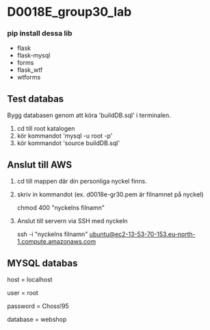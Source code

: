 # D0018E_group30_lab
### pip install dessa lib ###
- flask
- flask-mysql
- forms
- flask_wtf
- wtforms


## Test databas
Bygg databasen genom att köra 'buildDB.sql' i terminalen.

1. cd till root katalogen
2. kör kommandot 'mysql -u root -p'
3. kör kommandot 'source buildDB.sql'


## Anslut till AWS ##
1. cd till mappen där din personliga nyckel finns.

2. skriv in kommandot (ex. d0018e-gr30.pem är filnamnet på nyckel)

    chmod 400 "nyckelns filnamn"

3. Anslut till servern via SSH med nyckeln
    
    ssh -i "nyckelns filnamn" ubuntu@ec2-13-53-70-153.eu-north-1.compute.amazonaws.com

## MYSQL databas ##
host = localhost

user = root

password = Choss!95

database = webshop